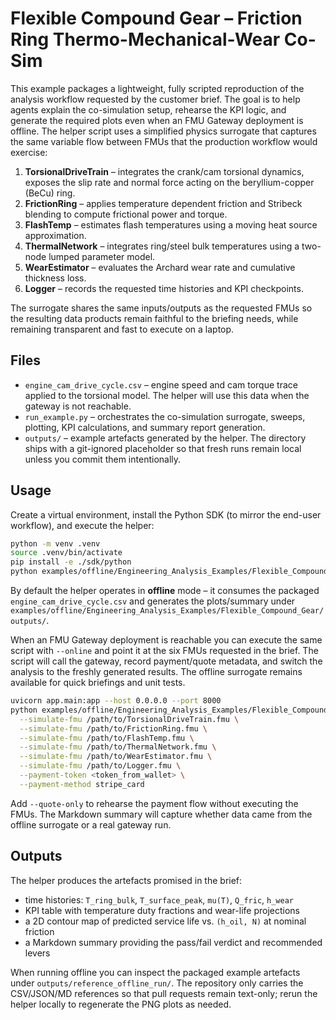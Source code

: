 # Flexible Compound Gear – Friction Ring Thermo-Mechanical-Wear Co-Sim

This example packages a lightweight, fully scripted reproduction of the
analysis workflow requested by the customer brief. The goal is to help agents
explain the co-simulation setup, rehearse the KPI logic, and generate the
required plots even when an FMU Gateway deployment is offline. The helper script
uses a simplified physics surrogate that captures the same variable flow between
FMUs that the production workflow would exercise:

1. **TorsionalDriveTrain** – integrates the crank/cam torsional dynamics,
   exposes the slip rate and normal force acting on the beryllium-copper (BeCu)
   ring.
2. **FrictionRing** – applies temperature dependent friction and Stribeck
   blending to compute frictional power and torque.
3. **FlashTemp** – estimates flash temperatures using a moving heat source
   approximation.
4. **ThermalNetwork** – integrates ring/steel bulk temperatures using a two-node
   lumped parameter model.
5. **WearEstimator** – evaluates the Archard wear rate and cumulative thickness
   loss.
6. **Logger** – records the requested time histories and KPI checkpoints.

The surrogate shares the same inputs/outputs as the requested FMUs so the
resulting data products remain faithful to the briefing needs, while remaining
transparent and fast to execute on a laptop.

## Files

- `engine_cam_drive_cycle.csv` – engine speed and cam torque trace applied to
  the torsional model. The helper will use this data when the gateway is not
  reachable.
- `run_example.py` – orchestrates the co-simulation surrogate, sweeps, plotting,
  KPI calculations, and summary report generation.
- `outputs/` – example artefacts generated by the helper. The directory ships
  with a git-ignored placeholder so that fresh runs remain local unless you
  commit them intentionally.

## Usage

Create a virtual environment, install the Python SDK (to mirror the end-user
workflow), and execute the helper:

```bash
python -m venv .venv
source .venv/bin/activate
pip install -e ./sdk/python
python examples/offline/Engineering_Analysis_Examples/Flexible_Compound_Gear/run_example.py
```

By default the helper operates in **offline** mode – it consumes the packaged
`engine_cam_drive_cycle.csv` and generates the plots/summary under
`examples/offline/Engineering_Analysis_Examples/Flexible_Compound_Gear/outputs/`.

When an FMU Gateway deployment is reachable you can execute the same script with
`--online` and point it at the six FMUs requested in the brief. The script will
call the gateway, record payment/quote metadata, and switch the analysis to the
freshly generated results. The offline surrogate remains available for quick
briefings and unit tests.

```bash
uvicorn app.main:app --host 0.0.0.0 --port 8000
python examples/offline/Engineering_Analysis_Examples/Flexible_Compound_Gear/run_example.py \
  --simulate-fmu /path/to/TorsionalDriveTrain.fmu \
  --simulate-fmu /path/to/FrictionRing.fmu \
  --simulate-fmu /path/to/FlashTemp.fmu \
  --simulate-fmu /path/to/ThermalNetwork.fmu \
  --simulate-fmu /path/to/WearEstimator.fmu \
  --simulate-fmu /path/to/Logger.fmu \
  --payment-token <token_from_wallet> \
  --payment-method stripe_card
```

Add `--quote-only` to rehearse the payment flow without executing the FMUs. The
Markdown summary will capture whether data came from the offline surrogate or a
real gateway run.

## Outputs

The helper produces the artefacts promised in the brief:

- time histories: `T_ring_bulk`, `T_surface_peak`, `mu(T)`, `Q_fric`, `h_wear`
- KPI table with temperature duty fractions and wear-life projections
- a 2D contour map of predicted service life vs. `(h_oil, N)` at nominal
  friction
- a Markdown summary providing the pass/fail verdict and recommended levers

When running offline you can inspect the packaged example artefacts under
`outputs/reference_offline_run/`. The repository only carries the CSV/JSON/MD
references so that pull requests remain text-only; rerun the helper locally to
regenerate the PNG plots as needed.
